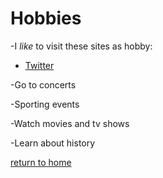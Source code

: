 
# Hobbies

-I _like_ to visit these sites as hobby:
 * [Twitter](https://www.twitter.com)
 
-Go to concerts

-Sporting events

-Watch movies and tv shows

-Learn about history 


[return to home](./README.md) 
